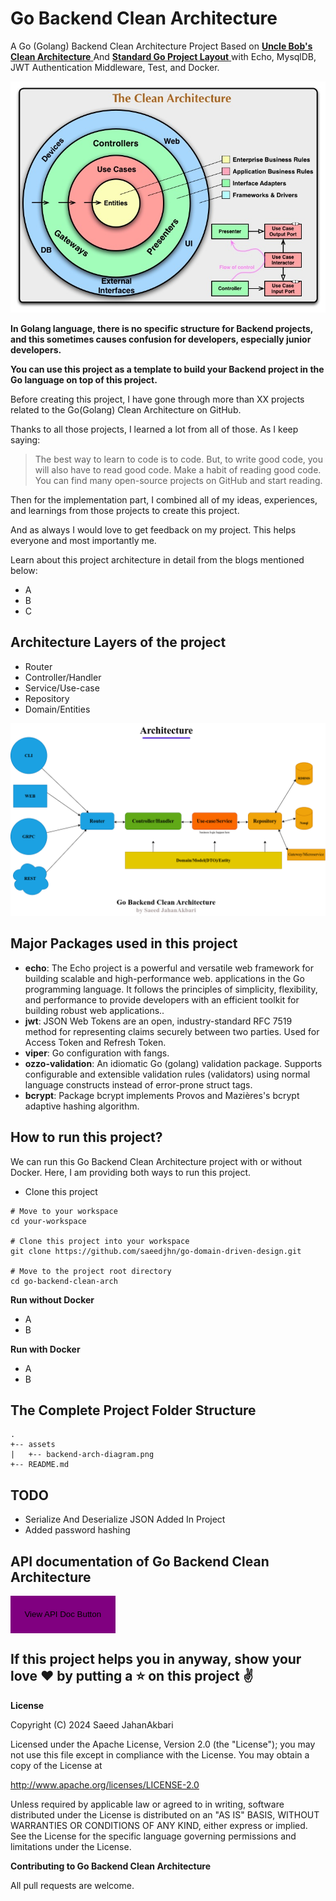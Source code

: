 # Go Backend Clean Architecture

A Go (Golang) Backend Clean Architecture Project Based on <a href="https://blog.cleancoder.com/uncle-bob/2012/08/13/the-clean-architecture.html"> **Uncle Bob's Clean Architecture** </a> And <a href="https://github.com/golang-standards/project-layout">
    **Standard Go Project
    Layout** </a> with Echo, MysqlDB, JWT Authentication Middleware, Test, and Docker.

<section style="text-align: center;margin: auto">

![Uncle-Bobs-Clean-Arch](./assets/CleanArchitecture.jpg)
</section>

**In Golang language, there is no specific structure for Backend projects, and this sometimes causes confusion for developers, especially junior developers.**

**You can use this project as a template to build your Backend project in the Go language on top of this project.**

Before creating this project, I have gone through more than XX projects related to the Go(Golang) Clean Architecture on GitHub.

Thanks to all those projects, I learned a lot from all of those. As I keep saying:

> The best way to learn to code is to code. But, to write good code, you will also have to read good code. Make a habit of reading good code. You can find many open-source projects on GitHub and start reading.

Then for the implementation part, I combined all of my ideas, experiences, and learnings from those projects to create this project.

And as always I would love to get feedback on my project. This helps everyone and most importantly me.

Learn about this project architecture in detail from the blogs mentioned below:
- A
- B
- C

## Architecture Layers of the project

- Router
- Controller/Handler
- Service/Use-case
- Repository
- Domain/Entities

![go-backend-clean-arch](./assets/go-backend-clean-arch.png)

## Major Packages used in this project

- **echo**: The Echo project is a powerful and versatile web framework for building scalable and high-performance web.
applications in the Go programming language. It follows the principles of simplicity, flexibility, and performance to
provide developers with an efficient toolkit for building robust web applications..
- **jwt**: JSON Web Tokens are an open, industry-standard RFC 7519 method for representing claims securely between two
parties. Used for Access Token and Refresh Token.
- **viper**: Go configuration with fangs.
- **ozzo-validation**: An idiomatic Go (golang) validation package. Supports configurable and extensible validation rules (validators) using normal language constructs instead of error-prone struct tags.
- **bcrypt**: Package bcrypt implements Provos and Mazières's bcrypt adaptive hashing algorithm.

## How to run this project?

We can run this Go Backend Clean Architecture project with or without Docker. Here, I am providing both ways to run this project.

- Clone this project

```
# Move to your workspace
cd your-workspace

# Clone this project into your workspace
git clone https://github.com/saeedjhn/go-domain-driven-design.git

# Move to the project root directory
cd go-backend-clean-arch
```

**Run without Docker**
- A
- B

**Run with Docker**
- A
- B


## The Complete Project Folder Structure

```
.
+-- assets
|   +-- backend-arch-diagram.png
+-- README.md

```

## TODO

- Serialize And Deserialize JSON Added In Project
- Added password hashing

## API documentation of Go Backend Clean Architecture

<a href="https://documenter.getpostman.com/view/10523269/2sA3QqgD5c" target="_blank" style="text-decoration: none;">
    <button style="display: inline-block;background-color: purple;color: black;padding: 1.4rem;border: none">
        View API Doc Button
    </button>
</a>

## If this project helps you in anyway, show your love ❤️ by putting a ⭐ on this project ✌️

**License**

Copyright (C) 2024 Saeed JahanAkbari

Licensed under the Apache License, Version 2.0 (the "License");
you may not use this file except in compliance with the License.
You may obtain a copy of the License at

http://www.apache.org/licenses/LICENSE-2.0

Unless required by applicable law or agreed to in writing, software
distributed under the License is distributed on an "AS IS" BASIS,
WITHOUT WARRANTIES OR CONDITIONS OF ANY KIND, either express or implied.
See the License for the specific language governing permissions and
limitations under the License.

**Contributing to Go Backend Clean Architecture**

All pull requests are welcome.


